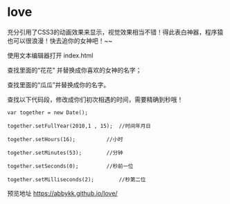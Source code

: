 # love
充分引用了CSS3的动画效果来显示，视觉效果相当不错！得此表白神器，程序猿也可以很浪漫！快去追你的女神吧！~~

使用文本编辑器打开 index.html

查找里面的“花花” 并替换成你喜欢的女神的名字；

查找里面的“瓜瓜”并替换成你的名字。

查找以下代码段，修改成你们初次相遇的时间，需要精确到秒哦！

```
var together = new Date();

together.setFullYear(2010,1 , 15);  //时间年月日

together.setHours(16);          //小时

together.setMinutes(53);        //分钟

together.setSeconds(0);         //秒前一位

together.setMilliseconds(2);        //秒第二位
```

预览地址 https://abbykk.github.io/love/
